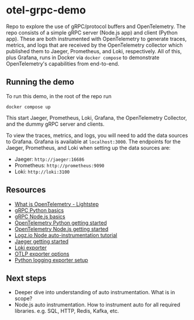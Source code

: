 # otel-grpc-demo

Repo to explore the use of gRPC/protocol buffers and OpenTelemetry. The repo consists of a simple gRPC server (Node.js app) and client (Python app). These are both instrumented with OpenTelemetry to generate traces, metrics, and logs that are received by the OpenTelemetry collector which published them to Jaeger, Prometheus, and Loki, respectively. All of this, plus Grafana, runs in Docker via `docker compose` to demonstrate OpenTelemetry's capabilities from end-to-end.

## Running the demo

To run this demo, in the root of the repo run

```
docker compose up
```

This start Jaeger, Prometheus, Loki, Grafana, the OpenTelemetry Collector, and the dummy gRPC server and clients.

To view the traces, metrics, and logs, you will need to add the data sources to Grafana.  Grafana is available at `localhost:3000`. The endpoints for the Jaeger, Prometheus, and Loki when setting up the data sources are:

- Jaeger: `http://jaeger:16686`
- Prometheus: `http://prometheus:9090`
- Loki: `http://loki:3100`


## Resources

- [What is OpenTelemetry - Lightstep](https://www.youtube.com/watch?v=mUA-uzk94ro)
- [gRPC Python basics](https://grpc.io/docs/languages/python/basics/)
- [gRPC Node.js basics](https://grpc.io/docs/languages/node/basics/)
- [OpenTelemetry Python getting started](https://opentelemetry.io/docs/instrumentation/python/getting-started/)
- [OpenTelemetry Node.js getting started](https://opentelemetry.io/docs/instrumentation/js/getting-started/nodejs/)
- [Logz.io Node auto-instrumentation tutorial](https://logz.io/blog/nodejs-javascript-opentelemetry-auto-instrumentation/)
- [Jaeger getting started](https://www.jaegertracing.io/docs/1.41/getting-started/)
- [Loki exporter](https://github.com/open-telemetry/opentelemetry-collector-contrib/blob/main/exporter/lokiexporter/README.md)
- [OTLP exporter options](https://opentelemetry.io/docs/reference/specification/protocol/exporter/)
- [Python logging exporter setup](https://github.com/open-telemetry/opentelemetry-python/blob/main/docs/examples/logs/example.py)


## Next steps

- Deeper dive into understanding of auto instrumentation. What is in scope?
- Node.js auto instrumentation. How to instrument auto for all required libraries. e.g. SQL, HTTP, Redis, Kafka, etc.
